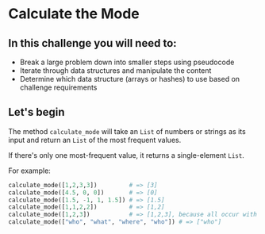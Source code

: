 # Calculate the Mode 

## In this challenge you will need to:
- Break a large problem down into smaller steps using pseudocode
- Iterate through data structures and manipulate the content
- Determine which data structure (arrays or hashes) to use based on challenge requirements

## Let's begin
The method `calculate_mode` will take an `List` of numbers or strings as its input and return an `List` of the most frequent values.

If there's only one most-frequent value, it returns a single-element `List`.

For example:

```python
calculate_mode([1,2,3,3])         # => [3]
calculate_mode([4.5, 0, 0])       # => [0]
calculate_mode([1.5, -1, 1, 1.5]) # => [1.5]
calculate_mode([1,1,2,2])         # => [1,2]
calculate_mode([1,2,3])           # => [1,2,3], because all occur with equal frequency
calculate_mode(["who", "what", "where", "who"]) # => ["who"]
```
